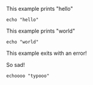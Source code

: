 This example prints "hello"

```shell
echo "hello"
```

This example prints "world"

```shell
echo "world"
```

This example exits with an error!

So sad!

```shell
echoooo "typooo"
```
